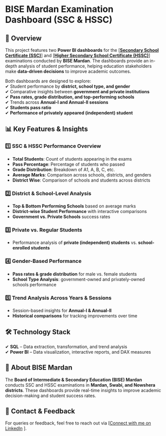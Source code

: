 # **BISE Mardan Examination Dashboard (SSC & HSSC)**

## **📌 Overview**  
This project features two **Power BI dashboards** for the [<a href="https://app.powerbi.com/view?r=eyJrIjoiM2U3MjkyYjYtM2YzMC00ZmVlLTg3YmQtMDkwYjdhZmFiNTY0IiwidCI6IjU3OTJiYTExLTIzNTYtNDMzMy1iZjM5LTk1OWQ0NmZkMDNiOCIsImMiOjF9&pageName=330b84d20b8d6519916b" target="_blank">**Secondary School Certificate (SSC)**</a>] and [<a href="https://app.powerbi.com/view?r=eyJrIjoiNDc1OGM5OGItNjZmYi00YjFlLThjN2MtM2MzYzU3NTAzYTlkIiwidCI6IjU3OTJiYTExLTIzNTYtNDMzMy1iZjM5LTk1OWQ0NmZkMDNiOCIsImMiOjF9&pageName=330b84d20b8d6519916b" target="_blank">**Higher Secondary School Certificate (HSSC)**</a>] examinations conducted by **BISE Mardan**. The dashboards provide an in-depth analysis of student performance, helping education stakeholders make **data-driven decisions** to improve academic outcomes.

Both dashboards are designed to explore:  
✔ Student performance by **district, school type, and gender**  
✔ Comparative insights between **government and private institutions**  
✔ **Pass rates, grade distribution, and top-performing schools**  
✔ Trends across **Annual-I and Annual-II sessions**  
✔ **Students pass ratio**   
✔ **Performance of privately appeared (independent) student** 

## **📊 Key Features & Insights**  

### **1️⃣ SSC & HSSC Performance Overview**  
- **Total Students**: Count of students appearing in the exams  
- **Pass Percentage**: Percentage of students who passed  
- **Grade Distribution**: Breakdown of A1, A, B, C, etc.  
- **Average Marks**: Comparison across schools, districts, and genders
- **District Wise**: Comparison of schools and students across districts

### **2️⃣ District & School-Level Analysis**  
- **Top & Bottom Performing Schools** based on average marks  
- **District-wise Student Performance** with interactive comparisons  
- **Government vs. Private Schools** success rates  

### **3️⃣ Private vs. Regular Students**  
- Performance analysis of **private (independent) students** vs. **school-enrolled students**  

### **4️⃣ Gender-Based Performance**  
- **Pass rates & grade distribution** for male vs. female students  
- **School Type Analysis**: government-owned and privately-owned schools performance  

### **5️⃣ Trend Analysis Across Years & Sessions**  
- Session-based insights for **Annual-I & Annual-II**  
- **Historical comparisons** for tracking improvements over time  

## **🛠️ Technology Stack**  
✔ **SQL** – Data extraction, transformation, and trend analysis  
✔ **Power BI** – Data visualization, interactive reports, and DAX measures 

## **📌 About BISE Mardan**  
The **Board of Intermediate & Secondary Education (BISE) Mardan** conducts SSC and HSSC examinations in **Mardan, Swabi, and Nowshera districts**. These dashboards provide real-time insights to improve academic decision-making and student success rates.  

## **📢 Contact & Feedback**  
For queries or feedback, feel free to reach out via [<a href="https://www.linkedin.com/in/shobbi1994/" target="_blank">Connect with me on LinkedIn</a>
].

